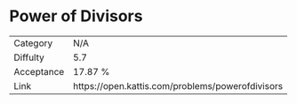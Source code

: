 # Power of Divisors

<table>
    <tr>
        <td>Category</td>
        <td>N/A</td>
    </tr>
    <tr>
        <td>Diffulty</td>
        <td>5.7</td>
    </tr>
    <tr>
        <td>Acceptance</td>
        <td>17.87 %</td>
    </tr>
    <tr>
        <td>Link</td>
        <td>https://open.kattis.com/problems/powerofdivisors</td>
    </tr>
</table>